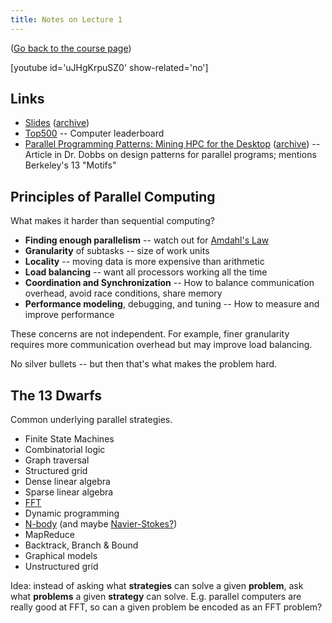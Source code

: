 ```yaml
---
title: Notes on Lecture 1
---
```


([Go back to the course page](/classes/parp/index.html))

[youtube id='uJHgKrpuSZ0' show-related='no']

## Links

* [Slides](https://people.eecs.berkeley.edu/~demmel/cs267_Spr16/Lectures/lecture01_intro_jwd16_4pp.pdf) ([archive](http://web.archive.org/web/20170119172347/https://people.eecs.berkeley.edu/~demmel/cs267_Spr16/Lectures/lecture01_intro_jwd16_4pp.pdf))
* [Top500](https://www.top500.org/) -- Computer leaderboard
* [Parallel Programming Patterns: Mining HPC for the Desktop](http://www.drdobbs.com/go-parallel/article/print?articleId=212903308) ([archive](http://web.archive.org/web/20170119172500/http://www.drdobbs.com/go-parallel/article/print?articleId=212903308)) -- Article in Dr. Dobbs on design patterns for parallel programs; mentions Berkeley's 13 "Motifs"


## Principles of Parallel Computing

What makes it harder than sequential computing?

* **Finding enough parallelism** -- watch out for [Amdahl's Law](https://en.wikipedia.org/wiki/Amdahl's_law)
* **Granularity** of subtasks -- size of work units
* **Locality** -- moving data is more expensive than arithmetic
* **Load balancing** -- want all processors working all the time
* **Coordination and Synchronization** -- How to balance communication overhead, avoid race conditions, share memory
* **Performance modeling**, debugging, and tuning -- How to measure and improve performance

These concerns are not independent. For example, finer granularity requires more communication overhead but may improve load balancing.

No silver bullets -- but then that's what makes the problem hard.


## The 13 Dwarfs

Common underlying parallel strategies.

* Finite State Machines
* Combinatorial logic
* Graph traversal
* Structured grid
* Dense linear algebra
* Sparse linear algebra
* [FFT](https://en.wikipedia.org/wiki/Fast_Fourier_transform)
* Dynamic programming
* [N-body](https://en.wikipedia.org/wiki/N-body_simulation) (and maybe [Navier-Stokes?](https://en.wikipedia.org/wiki/Navier%E2%80%93Stokes_equations))
* MapReduce
* Backtrack, Branch & Bound
* Graphical models
* Unstructured grid

Idea: instead of asking what **strategies** can solve a given **problem**, ask what **problems** a given **strategy** can solve. E.g. parallel computers are really good at FFT, so can a given problem be encoded as an FFT problem?
